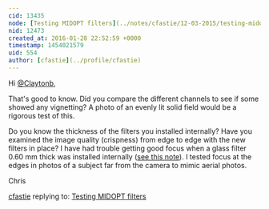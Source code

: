 ```yaml
---
cid: 13435
node: [Testing MIDOPT filters](../notes/cfastie/12-03-2015/testing-midopt-filters)
nid: 12473
created_at: 2016-01-28 22:52:59 +0000
timestamp: 1454021579
uid: 554
author: [cfastie](../profile/cfastie)
---
```


Hi [@Claytonb](/profile/Claytonb),

That's good to know. Did you compare the different channels to see if some showed any vignetting? A photo of an evenly lit solid field would be a rigorous test of this.

Do you know the thickness of the filters you installed internally? 
Have you examined the image quality (crispness) from edge to edge with the new filters in place? I have had trouble getting good focus when a glass filter 0.60 mm thick was installed internally ([see this note](https://publiclab.org/notes/cfastie/01-19-2015/filters-in-focus)). I tested focus at the edges in photos of a subject far from the camera to mimic aerial photos.

Chris

[cfastie](../profile/cfastie) replying to: [Testing MIDOPT filters](../notes/cfastie/12-03-2015/testing-midopt-filters)

